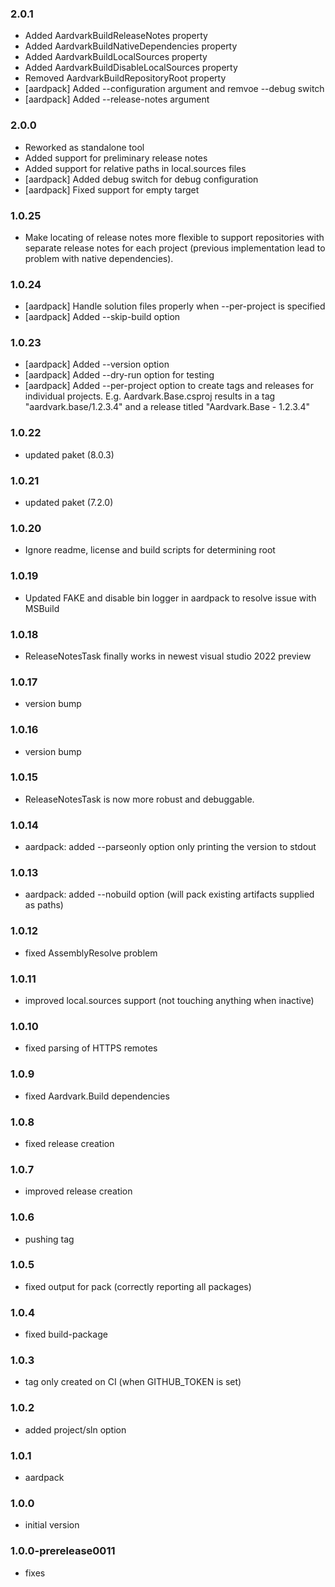 ### 2.0.1
- Added AardvarkBuildReleaseNotes property
- Added AardvarkBuildNativeDependencies property
- Added AardvarkBuildLocalSources property
- Added AardvarkBuildDisableLocalSources property
- Removed AardvarkBuildRepositoryRoot property
- [aardpack] Added --configuration argument and remvoe --debug switch
- [aardpack] Added --release-notes argument

### 2.0.0
- Reworked as standalone tool
- Added support for preliminary release notes
- Added support for relative paths in local.sources files
- [aardpack] Added debug switch for debug configuration
- [aardpack] Fixed support for empty target

### 1.0.25
- Make locating of release notes more flexible to support repositories with separate release notes for each project (previous implementation lead to problem with native dependencies).

### 1.0.24
- [aardpack] Handle solution files properly when --per-project is specified
- [aardpack] Added --skip-build option

### 1.0.23
- [aardpack] Added --version option
- [aardpack] Added --dry-run option for testing
- [aardpack] Added --per-project option to create tags and releases for individual projects. E.g. Aardvark.Base.csproj results in a tag "aardvark.base/1.2.3.4" and a release titled "Aardvark.Base - 1.2.3.4"

### 1.0.22
* updated paket (8.0.3)

### 1.0.21
* updated paket (7.2.0)

### 1.0.20
* Ignore readme, license and build scripts for determining root

### 1.0.19
* Updated FAKE and disable bin logger in aardpack to resolve issue with MSBuild

### 1.0.18
* ReleaseNotesTask finally works in newest visual studio 2022 preview 

### 1.0.17
* version bump

### 1.0.16
* version bump

### 1.0.15
* ReleaseNotesTask is now more robust and debuggable.

### 1.0.14
* aardpack: added --parseonly option only printing the version to stdout

### 1.0.13
* aardpack: added --nobuild option (will pack existing artifacts supplied as paths)

### 1.0.12
* fixed AssemblyResolve problem

### 1.0.11
* improved local.sources support (not touching anything when inactive)

### 1.0.10
* fixed parsing of HTTPS remotes

### 1.0.9
* fixed Aardvark.Build dependencies

### 1.0.8
* fixed release creation

### 1.0.7
* improved release creation

### 1.0.6
* pushing tag

### 1.0.5
* fixed output for pack (correctly reporting all packages)

### 1.0.4
* fixed build-package

### 1.0.3
* tag only created on CI (when GITHUB_TOKEN is set)

### 1.0.2
* added project/sln option

### 1.0.1
* aardpack

### 1.0.0
* initial version

### 1.0.0-prerelease0011 
* fixes